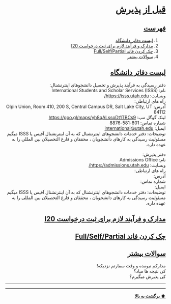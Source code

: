 <div dir="rtl">


# [قبل از پذیرش](#Before_Admission)

## [فهرست](#table_of_contents)
1. [لیست دفاتر دانشگاه](#Offices)
2. [مدارک و فرآیند لازم برای ثبت درخواست I20](#I20)
3. [چک کردن فاند Full/Self/Partial](Fund)
4. [سوالات بیشتر](#MoreQs)


## [لیست دفاتر دانشگاه](#Offices)
دفتر رسیدگی به فرآیند پذیرش و تحصیل دانشجوهای اینترنشنال:<br/>
نام: International Students and Scholar Services (ISSS)<br/>
وبسایت: https://isss.utah.edu/<br/>
راه های ارتباطی: <br/>
آدرس: Olpin Union, Room 410, 200 S, Central Campus DR, Salt Lake City, UT 84112<br/>
 لینک گوگل مپ: https://goo.gl/maps/yh8qALssoDt1TBCs9<br/>
شماره تماس: 801-581-8876<br/>
ایمیل: international@utah.edu<br/>
توضیحات: دفتر خدمات دانشجوهای اینترنشنال که به آن اینترنشنال آفیس یا ISSS میگیم مسئولیت رسیدگی به کارهای دانشجویان ، محققان و فارغ التحصیلان بین المللی را به عهده داره.


دفتر پذیرش:<br/>
نام: Admissions Office<br/>
وبسایت: https://admissions.utah.edu/<br/>
راه های ارتباطی: <br/>
آدرس:<br/>
شماره تماس:<br/>
ایمیل: <br/>
توضیحات: دفتر خدمات دانشجوهای اینترنشنال که به آن اینترنشنال آفیس یا ISSS میگیم مسئولیت رسیدگی به کارهای دانشجویان ، محققان و فارغ التحصیلان بین المللی را به عهده داره. 

## [مدارک و فرآیند لازم برای ثبت درخواست I20](#I20)
## [چک کردن فاند Full/Self/Partial](Fund)
## [سوالات بیشتر](#MoreQs)
مدارکم نیومده و وقت سفارتم نزدیکه!<br/>
کی نتیجه ها میاد؟<br/>
کی پذیرش میگیرم؟<br/>

---
---
**[⬆ برگشت به بالا](#table-of-contents)**
</div>